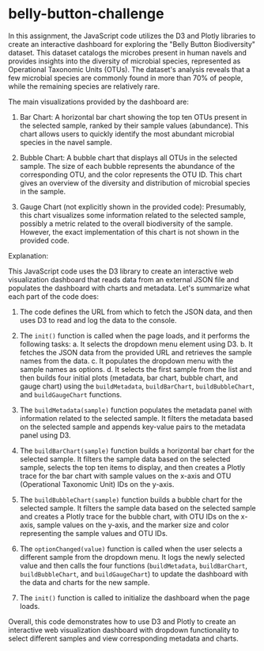 # belly-button-challenge


In this assignment, the JavaScript code utilizes the D3 and Plotly libraries to create an interactive dashboard for exploring the "Belly Button Biodiversity" dataset. This dataset catalogs the microbes present in human navels and provides insights into the diversity of microbial species, represented as Operational Taxonomic Units (OTUs). The dataset's analysis reveals that a few microbial species are commonly found in more than 70% of people, while the remaining species are relatively rare.

The main visualizations provided by the dashboard are:
1. Bar Chart: A horizontal bar chart showing the top ten OTUs present in the selected sample, ranked by their sample values (abundance). This chart allows users to quickly identify the most abundant microbial species in the navel sample.

2. Bubble Chart: A bubble chart that displays all OTUs in the selected sample. The size of each bubble represents the abundance of the corresponding OTU, and the color represents the OTU ID. This chart gives an overview of the diversity and distribution of microbial species in the sample.

3. Gauge Chart (not explicitly shown in the provided code): Presumably, this chart visualizes some information related to the selected sample, possibly a metric related to the overall biodiversity of the sample. However, the exact implementation of this chart is not shown in the provided code.

Explanation:

This JavaScript code uses the D3 library to create an interactive web visualization dashboard that reads data from an external JSON file and populates the dashboard with charts and metadata. Let's summarize what each part of the code does:

1. The code defines the URL from which to fetch the JSON data, and then uses D3 to read and log the data to the console.

2. The `init()` function is called when the page loads, and it performs the following tasks:
   a. It selects the dropdown menu element using D3.
   b. It fetches the JSON data from the provided URL and retrieves the sample names from the data.
   c. It populates the dropdown menu with the sample names as options.
   d. It selects the first sample from the list and then builds four initial plots (metadata, bar chart, bubble chart, and gauge chart) using the `buildMetadata`, `buildBarChart`, `buildBubbleChart`, and `buildGaugeChart` functions.

3. The `buildMetadata(sample)` function populates the metadata panel with information related to the selected sample. It filters the metadata based on the selected sample and appends key-value pairs to the metadata panel using D3.

4. The `buildBarChart(sample)` function builds a horizontal bar chart for the selected sample. It filters the sample data based on the selected sample, selects the top ten items to display, and then creates a Plotly trace for the bar chart with sample values on the x-axis and OTU (Operational Taxonomic Unit) IDs on the y-axis.

5. The `buildBubbleChart(sample)` function builds a bubble chart for the selected sample. It filters the sample data based on the selected sample and creates a Plotly trace for the bubble chart, with OTU IDs on the x-axis, sample values on the y-axis, and the marker size and color representing the sample values and OTU IDs.

6. The `optionChanged(value)` function is called when the user selects a different sample from the dropdown menu. It logs the newly selected value and then calls the four functions (`buildMetadata`, `buildBarChart`, `buildBubbleChart`, and `buildGaugeChart`) to update the dashboard with the data and charts for the new sample.

7. The `init()` function is called to initialize the dashboard when the page loads.

Overall, this code demonstrates how to use D3 and Plotly to create an interactive web visualization dashboard with dropdown functionality to select different samples and view corresponding metadata and charts.
